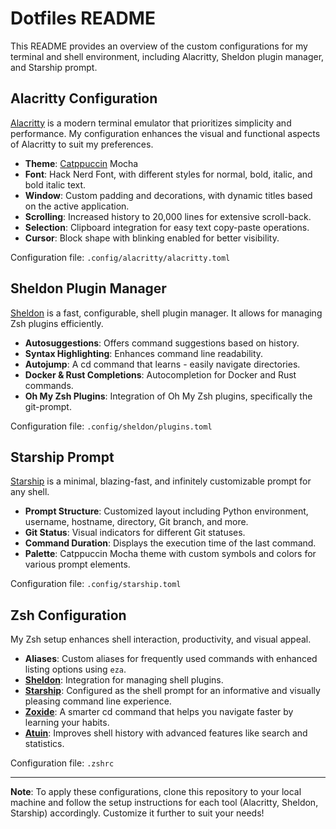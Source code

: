 # Dotfiles README

This README provides an overview of the custom configurations for my terminal and shell environment, including Alacritty, Sheldon plugin manager, and Starship prompt.

## Alacritty Configuration

[Alacritty](https://alacritty.org/) is a modern terminal emulator that prioritizes simplicity and performance. My configuration enhances the visual and functional aspects of Alacritty to suit my preferences.

- **Theme**: [Catppuccin](https://github.com/catppuccin/catppuccin) Mocha
- **Font**: Hack Nerd Font, with different styles for normal, bold, italic, and bold italic text.
- **Window**: Custom padding and decorations, with dynamic titles based on the active application.
- **Scrolling**: Increased history to 20,000 lines for extensive scroll-back.
- **Selection**: Clipboard integration for easy text copy-paste operations.
- **Cursor**: Block shape with blinking enabled for better visibility.

Configuration file: `.config/alacritty/alacritty.toml`

## Sheldon Plugin Manager

[Sheldon](https://sheldon.cli.rs/) is a fast, configurable, shell plugin manager. It allows for managing Zsh plugins efficiently.

- **Autosuggestions**: Offers command suggestions based on history.
- **Syntax Highlighting**: Enhances command line readability.
- **Autojump**: A cd command that learns - easily navigate directories.
- **Docker & Rust Completions**: Autocompletion for Docker and Rust commands.
- **Oh My Zsh Plugins**: Integration of Oh My Zsh plugins, specifically the git-prompt.

Configuration file: `.config/sheldon/plugins.toml`

## Starship Prompt

[Starship](https://starship.rs/) is a minimal, blazing-fast, and infinitely customizable prompt for any shell.

- **Prompt Structure**: Customized layout including Python environment, username, hostname, directory, Git branch, and more.
- **Git Status**: Visual indicators for different Git statuses.
- **Command Duration**: Displays the execution time of the last command.
- **Palette**: Catppuccin Mocha theme with custom symbols and colors for various prompt elements.

Configuration file: `.config/starship.toml`

## Zsh Configuration

My Zsh setup enhances shell interaction, productivity, and visual appeal.

- **Aliases**: Custom aliases for frequently used commands with enhanced listing options using `eza`.
- **[Sheldon](https://sheldon.cli.rs/)**: Integration for managing shell plugins.
- **[Starship](https://starship.rs/)**: Configured as the shell prompt for an informative and visually pleasing command line experience.
- **[Zoxide](https://github.com/ajeetdsouza/zoxide)**: A smarter cd command that helps you navigate faster by learning your habits.
- **[Atuin](https://atuin.sh/)**: Improves shell history with advanced features like search and statistics.

Configuration file: `.zshrc`

---

**Note**: To apply these configurations, clone this repository to your local machine and follow the setup instructions for each tool (Alacritty, Sheldon, Starship) accordingly. Customize it further to suit your needs!
